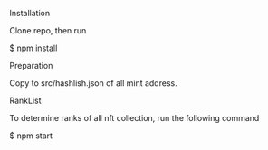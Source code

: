 Installation

Clone repo, then run

$ npm install


Preparation

Copy to src/hashlish.json of all mint address.


RankList

To determine ranks of all nft collection, run the following command

$ npm start